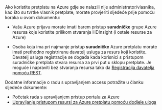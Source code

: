 Ako koristite pretplatu na Azure gdje se nalazili nije administrator/vlasnika, kao što su tvrtke vlasnik pretplate, morate provjeriti sljedeće prije pomoću koraka u ovom dokumentu:

* Vašu Azure prijavu morate imati barem pristup __suradničke__ grupe Azure resursa koje koristite prilikom stvaranja HDInsight (i ostale resurse za Azure)

* Osoba koja ima pri najmanje pristup __suradničke__ Azure pretplatu morate imati prethodno registriranu davatelj usluga za resurs koji koristite. Davatelj usluga registracije se događa kada korisnici s pristupom suradničke pretplata stvara resursa za prvi put u sklopu pretplate. Je moguće i napraviti bez stvaranja resursa tako da [Registracija davatelja pomoću REST](https://msdn.microsoft.com/library/azure/dn790548.aspx).

Dodatne informacije o radu s upravljanjem access potražite u članku sljedeće dokumente:

* [Početak rada s upravljanjem pristup portalu za Azure](../articles/active-directory/role-based-access-control-what-is.md)
* [Upravljanje pristupom resursi za Azure pretplatu pomoću dodjele uloga](../articles/active-directory/role-based-access-control-configure.md)
